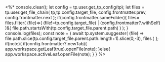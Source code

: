 <%* 
	console.clear();
	let config = tp.user.get_tp_config(tp);
	let files = tp.user.get_file_chain(
		tp,tp.config.target_file,
		config.frontmatter.prev,
		config.frontmatter.next
	);
	if(config.frontmatter.sameFolder){
		files= files.filter(
			(file)=>(
				(file!=tp.config.target_file) | (config.frontmatter?.withSelf)
			)&(
				file.path.startsWith(tp.config.target_file.parent.path)
			)
		); 
	}
	console.log(files);
	const note = (
		await tp.system.suggester(
			(file) => file.path.slice(tp.config.target_file.parent.path.length+1).slice(0,-3), files
		)
	); 
	 if(note){
		 if(config.frontmatter?.newTab){
			app.workspace.getLeaf(true).openFile(note);
		}else{
			app.workspace.activeLeaf.openFile(note);
		}
	 }
%>